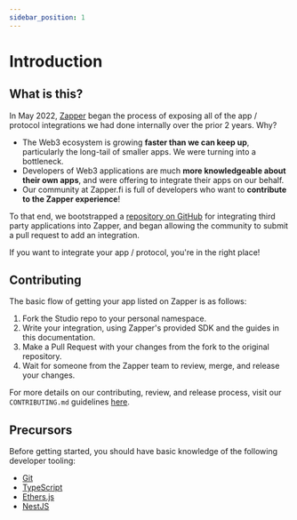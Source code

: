 ```yaml
---
sidebar_position: 1
---
```


# Introduction

## What is this?

In May 2022, [Zapper](https://zapper.fi) began the process of exposing all of
the app / protocol integrations we had done internally over the prior 2 years.
Why?

- The Web3 ecosystem is growing **faster than we can keep up**, particularly the
  long-tail of smaller apps. We were turning into a bottleneck.
- Developers of Web3 applications are much **more knowledgeable about their own
  apps**, and were offering to integrate their apps on our behalf.
- Our community at Zapper.fi is full of developers who want to **contribute to
  the Zapper experience**!

To that end, we bootstrapped a
[repository on GitHub](https://github.com/Zapper-fi/studio) for integrating
third party applications into Zapper, and began allowing the community to submit
a pull request to add an integration.

If you want to integrate your app / protocol, you're in the right place!

## Contributing

The basic flow of getting your app listed on Zapper is as follows:

1. Fork the Studio repo to your personal namespace.
1. Write your integration, using Zapper's provided SDK and the guides in this
   documentation.
1. Make a Pull Request with your changes from the fork to the original
   repository.
1. Wait for someone from the Zapper team to review, merge, and release your
   changes.

For more details on our contributing, review, and release process, visit our
`CONTRIBUTING.md` guidelines
[here](https://github.com/Zapper-fi/studio/blob/main/CONTRIBUTING.md).

## Precursors

Before getting started, you should have basic knowledge of the following
developer tooling:

- [Git](https://www.atlassian.com/git/tutorials/what-is-git)
- [TypeScript](https://www.freecodecamp.org/news/learn-typescript-basics/)
- [Ethers.js](https://docs.ethers.io/v5/)
- [NestJS](https://docs.nestjs.com/)
